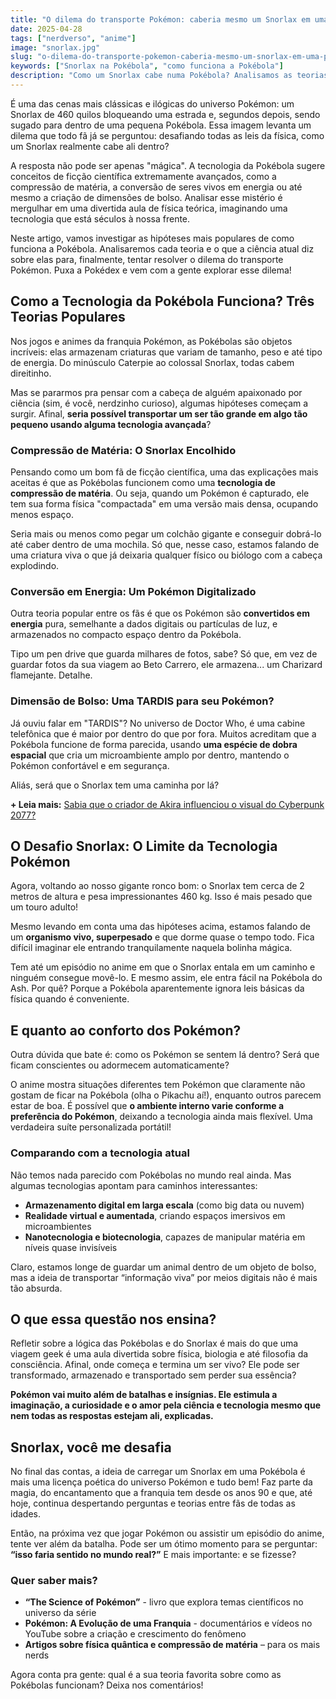```yaml
---
title: "O dilema do transporte Pokémon: caberia mesmo um Snorlax em uma Pokébola?"
date: 2025-04-28
tags: ["nerdverso", "anime"]
image: "snorlax.jpg"
slug: "o-dilema-do-transporte-pokemon-caberia-mesmo-um-snorlax-em-uma-pokebola"
keywords: ["Snorlax na Pokébola", "como funciona a Pokébola"]
description: "Como um Snorlax cabe numa Pokébola? Analisamos as teorias da ciência e da tecnologia por trás do maior mistério de Pokémon!"
---
```


É uma das cenas mais clássicas e ilógicas do universo Pokémon: um Snorlax de 460 quilos bloqueando uma estrada e, segundos depois, sendo sugado para dentro de uma pequena Pokébola. Essa imagem levanta um dilema que todo fã já se perguntou: desafiando todas as leis da física, como um Snorlax realmente cabe ali dentro?

A resposta não pode ser apenas "mágica". A tecnologia da Pokébola sugere conceitos de ficção científica extremamente avançados, como a compressão de matéria, a conversão de seres vivos em energia ou até mesmo a criação de dimensões de bolso. Analisar esse mistério é mergulhar em uma divertida aula de física teórica, imaginando uma tecnologia que está séculos à nossa frente.

Neste artigo, vamos investigar as hipóteses mais populares de como funciona a Pokébola. Analisaremos cada teoria e o que a ciência atual diz sobre elas para, finalmente, tentar resolver o dilema do transporte Pokémon. Puxa a Pokédex e vem com a gente explorar esse dilema!

## Como a Tecnologia da Pokébola Funciona? Três Teorias Populares

Nos jogos e animes da franquia Pokémon, as Pokébolas são objetos incríveis: elas armazenam criaturas que variam de tamanho, peso e até tipo de energia. Do minúsculo Caterpie ao colossal Snorlax, todas cabem direitinho.

Mas se pararmos pra pensar com a cabeça de alguém apaixonado por ciência (sim, é você, nerdzinho curioso), algumas hipóteses começam a surgir. Afinal, **seria possível transportar um ser tão grande em algo tão pequeno usando alguma tecnologia avançada**?

### Compressão de Matéria: O Snorlax Encolhido

Pensando como um bom fã de ficção científica, uma das explicações mais aceitas é que as Pokébolas funcionem como uma **tecnologia de compressão de matéria**. Ou seja, quando um Pokémon é capturado, ele tem sua forma física "compactada" em uma versão mais densa, ocupando menos espaço.

Seria mais ou menos como pegar um colchão gigante e conseguir dobrá-lo até caber dentro de uma mochila. Só que, nesse caso, estamos falando de uma criatura viva o que já deixaria qualquer físico ou biólogo com a cabeça explodindo.

### Conversão em Energia: Um Pokémon Digitalizado

Outra teoria popular entre os fãs é que os Pokémon são **convertidos em energia** pura, semelhante a dados digitais ou partículas de luz, e armazenados no compacto espaço dentro da Pokébola.

Tipo um pen drive que guarda milhares de fotos, sabe? Só que, em vez de guardar fotos da sua viagem ao Beto Carrero, ele armazena... um Charizard flamejante. Detalhe.

### Dimensão de Bolso: Uma TARDIS para seu Pokémon?

Já ouviu falar em "TARDIS"? No universo de Doctor Who, é uma cabine telefônica que é maior por dentro do que por fora. Muitos acreditam que a Pokébola funcione de forma parecida, usando **uma espécie de dobra espacial** que cria um microambiente amplo por dentro, mantendo o Pokémon confortável e em segurança.

Aliás, será que o Snorlax tem uma caminha por lá?

**+ Leia mais:** [Sabia que o criador de Akira influenciou o visual do Cyberpunk 2077?](/sabia-que-o-criador-de-akira-influenciou-o-visual-do-cyberpunk-2077/)

## O Desafio Snorlax: O Limite da Tecnologia Pokémon

Agora, voltando ao nosso gigante ronco bom: o Snorlax tem cerca de 2 metros de altura e pesa impressionantes 460 kg. Isso é mais pesado que um touro adulto!

Mesmo levando em conta uma das hipóteses acima, estamos falando de um **organismo vivo, superpesado** e que dorme quase o tempo todo. Fica difícil imaginar ele entrando tranquilamente naquela bolinha mágica.

Tem até um episódio no anime em que o Snorlax entala em um caminho e ninguém consegue movê-lo. E mesmo assim, ele entra fácil na Pokébola do Ash. Por quê? Porque a Pokébola aparentemente ignora leis básicas da física quando é conveniente.

## E quanto ao conforto dos Pokémon?

Outra dúvida que bate é: como os Pokémon se sentem lá dentro? Será que ficam conscientes ou adormecem automaticamente?

O anime mostra situações diferentes tem Pokémon que claramente não gostam de ficar na Pokébola (olha o Pikachu aí!), enquanto outros parecem estar de boa. É possível que **o ambiente interno varie conforme a preferência do Pokémon**, deixando a tecnologia ainda mais flexível. Uma verdadeira suíte personalizada portátil!

### Comparando com a tecnologia atual

Não temos nada parecido com Pokébolas no mundo real ainda. Mas algumas tecnologias apontam para caminhos interessantes:

*   **Armazenamento digital em larga escala** (como big data ou nuvem)
*   **Realidade virtual e aumentada**, criando espaços imersivos em microambientes
*   **Nanotecnologia e biotecnologia**, capazes de manipular matéria em níveis quase invisíveis

Claro, estamos longe de guardar um animal dentro de um objeto de bolso, mas a ideia de transportar “informação viva” por meios digitais não é mais tão absurda.

## O que essa questão nos ensina?

Refletir sobre a lógica das Pokébolas e do Snorlax é mais do que uma viagem geek é uma aula divertida sobre física, biologia e até filosofia da consciência. Afinal, onde começa e termina um ser vivo? Ele pode ser transformado, armazenado e transportado sem perder sua essência?

**Pokémon vai muito além de batalhas e insígnias. Ele estimula a imaginação, a curiosidade e o amor pela ciência e tecnologia mesmo que nem todas as respostas estejam ali, explicadas.**

## Snorlax, você me desafia

No final das contas, a ideia de carregar um Snorlax em uma Pokébola é mais uma licença poética do universo Pokémon e tudo bem! Faz parte da magia, do encantamento que a franquia tem desde os anos 90 e que, até hoje, continua despertando perguntas e teorias entre fãs de todas as idades.

Então, na próxima vez que jogar Pokémon ou assistir um episódio do anime, tente ver além da batalha. Pode ser um ótimo momento para se perguntar: **“isso faria sentido no mundo real?”** E mais importante: e se fizesse?

### Quer saber mais?

*   **“The Science of Pokémon”** - livro que explora temas científicos no universo da série
*   **Pokémon: A Evolução de uma Franquia** - documentários e vídeos no YouTube sobre a criação e crescimento do fenômeno
*   **Artigos sobre física quântica e compressão de matéria** – para os mais nerds

Agora conta pra gente: qual é a sua teoria favorita sobre como as Pokébolas funcionam? Deixa nos comentários!